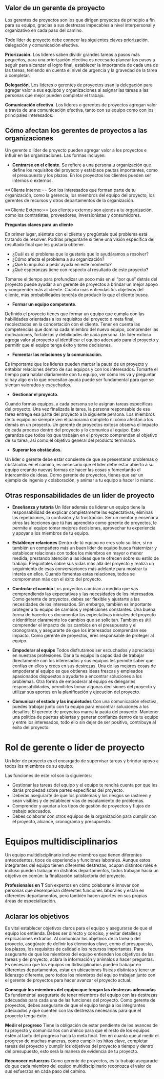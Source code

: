
## Valor de un gerente de proyecto

Los gerentes de proyectos son los que dirigen proyectos de principio a fin para su equipo, gracias a sus destrezas impecables a nivel interpersonal y organizativo en cada paso del camino.

Todo líder de proyecto debe conocer las siguientes claves priorización, delegación y comunicación efectiva.

**Priorización.** Los lideres saben dividir grandes tareas a pasos más pequeños, para una priorización efectiva es necesario planear los pasos a seguir para alcanzar el logro final, establecer la importancia de cada una de las tareas, teniendo en cuenta el nivel de urgencia y la gravedad de la tarea a completar.

**Delegación.** Los lideres o gerentes de proyectos usan la delegación para agregar valor a sus equipos y organizaciones al asignar las tareas a las personas que mejor pueden completar el trabajo.

**Comunicación efectiva.** Los lideres o gerentes de proyectos agregan valor a través de una comunicación efectiva, tanto con su equipo como con los principales interesados.


## Cómo afectan los gerentes de proyectos a las organizaciones


Un gerente o líder de proyecto pueden agregar valor a los proyectos e influir en las organizaciones. Las formas incluyen:

* **Centrarse en el cliente.** 
Se refiere a una persona u organización que define los requisitos del proyecto y establece pautas importantes, como el presupuesto y los plazos. En los proyectos los clientes pueden ser internos o externos.

==Cliente Interno:== Son los interesados que forman parte de tu organización, como la gerencia, los miembros del equipo del proyecto, los gerentes de recursos y otros departamentos de la organización.

==Cliente Externo:== Los clientes externos son ajenos a tu organización, como los contratistas, proveedores, inversionistas y consumidores.

**Preguntas claves para un cliente** 

En primer lugar, siéntate con el cliente y pregúntale qué problema está tratando de resolver. Podrías preguntarle si tiene una visión específica del resultado final que les gustaría obtener.

* ¿Cuál es el problema que le gustaría que lo ayudáramos a resolver?
* ¿Cómo afecta el problema a su organización?
* ¿Qué lo impulsó a pedir ayuda en este momento?
* ¿Qué esperanzas tiene con respecto al resultado de este proyecto?

Tomarse el tiempo para profundizar un poco más en el “por qué” detrás del proyecto puede ayudar a un gerente de proyectos a brindar un mejor apoyo y comprender más al cliente. Cuanto más entiendas los objetivos del cliente, más probabilidades tendrás de producir lo que el cliente busca.


* **Formar un equipo competente.**

Definido el proyecto tienes que formar un equipo que cumpla con las habilidades orientadas a los requisitos del proyecto o meta final, recolectados en la concertación con el cliente.
Tener en cuenta las competencias que domina cada miembro del nuevo equipo, comprender las motivaciones, fortalezas y debilidades de cada persona. Un líder exitoso agrega valor al proyecto al identificar el equipo adecuado para el proyecto y permitir que el equipo tenga éxito y tome decisiones.

* **Fomentar las relaciones y la comunicación.**

Es importante que los lideres pueden marcar la pauta de un proyecto y entablar relaciones dentro de sus equipos y con los interesados. Tomarte el tiempo para hablar diariamente con tu equipo, ver cómo les va y preguntar si hay algo en lo que necesitan ayuda puede ser fundamental para que se sientan valorados y escuchados.

* **Gestionar el proyecto.**

Cuando formas equipos, a cada persona se le asignan tareas específicas del proyecto. Una vez finalizada la tarea, la persona responsable de esa tarea entrega esa parte del proyecto a la siguiente persona. Los miembros de tu equipo no siempre ven el panorama completo ni cómo afectan a los demás en un proyecto. Un gerente de proyectos exitoso observa el impacto de cada proceso dentro del proyecto y lo comunica al equipo. Esto garantiza que todos los que trabajan en el proyecto comprendan el objetivo de su tarea, así como el objetivo general del producto terminado.

* **Superar los obstáculos.**

Un líder o gerente debe estar consiente de que se presentaran problemas o obstáculos en el camino, es necesario que el líder debe estar abierto a su equipo creando nuevas formas de hacer las cosas y fomentando el intercambio de ideas. Como gerente de proyectos, tienes que ser un ejemplo de ingenio y colaboración, y animar a tu equipo a hacer lo mismo.


## Otras responsabilidades de un líder de proyecto

* **Enseñanza y tutoría**
  Un líder además de liderar un equipo tiene la responsabilidad de explicar completamente las expectativas, eliminas las repeticiones, la confusión y la frustración. Ser un mentor y enseñar a otros las lecciones que tú has aprendido como gerente de proyectos, le permite al equipo tomar mejores decisiones, aprovechar tu experiencia y apoyar a los miembros de tu equipo. 
  
* **Establecer relaciones**
  Dentro de tú equipo no eres solo su líder, si no también un compañero más un buen líder de equipo busca fraternizar y establecer relaciones con todos los miembros en mayor o menor medida, prestando atención a las ideas que te ofrecen sobre su estilo de trabajo. Pregúntales sobre sus vidas más allá del proyecto y realiza un seguimiento de esas conversaciones más adelante para mostrar tu interés en ellos. Cuando fomentas estas relaciones, todos se comprometen más con el éxito del proyecto.
  
* **Controlar el cambio**
  Los proyectos cambian a medida que vas comprendiendo las expectativas y las necesidades de los interesados. Como gerente de proyectos, debes ser flexible y ajustarte a las necesidades de los interesados. Sin embargo, también es importante proteger a tu equipo de cambios y repeticiones constantes. Una buena forma de hacerlo es documentar las expectativas iniciales del proyecto e identificar claramente los cambios que se solicitan. También es útil comprender el impacto de los cambios en el presupuesto y el cronograma, y asegurarte de que los interesados comprendan ese impacto. Como gerente de proyectos, eres responsable de proteger al equipo.
  
* **Empoderar al equipo**
  Todos disfrutamos ser escuchados y apreciados en nuestras profesiones. Dar a tu equipo la capacidad de trabajar directamente con los interesados y sus equipos les permite saber que confías en ellos y crees en sus destrezas. Una de las mejores cosas de empoderar al equipo es que obtienes ideas frescas y empleados apasionados dispuestos a ayudarte a encontrar soluciones a los problemas. Otra forma de empoderar al equipo es delegarles responsabilidades, permitirles tomar algunas decisiones del proyecto y utilizar sus aportes en la planificación y ejecución del proyecto.
  
* **Comunicar el estado y las inquietudes**
  Con una comunicación efectiva, puedes trabajar junto con tu equipo para encontrar soluciones a los desafíos. El gerente de proyectos marca la pauta del proyecto. Mantener una política de puertas abiertas y generar confianza dentro de tu equipo y entre los interesados, todo ello sin dejar de ser positivo, contribuye al éxito del proyecto.

# Rol de gerente o líder de proyecto

Un líder de proyecto es el encargado de supervisar tareas y brindar apoyo a todos los miembros de su equipo.

Las funciones de este rol son la siguientes:

* Gestionar las tareas del equipo y el equipo te rendirá cuenta por que les darás  propiedad sobre partes especificas del proyecto.
* Deberás asegurarte de que los problemas y los riesgos se rastreen y sean visibles y de establecer vías de escalamiento de problemas.
* Comprender y ayudar a los tipos de gestión de proyectos y flujos de trabajo adecuados.
* Debes colaborar con otros equipos de la organización para cumplir con el proyecto, alcance, cronograma y presupuesto.


# Equipos multidisciplinarios

Un equipo multidisciplinario incluye miembros que tienen diferentes antecedentes, tipos de experiencia y funciones laborales. Aunque estos integrantes del equipo tienen diferentes destrezas, ocupan distintos roles e incluso pueden trabajar en distintos departamentos, todos trabajan hacia un objetivo en común: la finalización satisfactoria del proyecto.

**Profesionales en T**
Son expertos en cómo colaborar e innovar con personas que desempeñan diferentes funciones laborales y están en diferentes departamentos, pero también hacen aportes en sus propias áreas de especialización.

## Aclarar los objetivos

Es vital establecer objetivos claros para el equipo y asegurarse de que el equipo los entienda. Debes ser directo y conciso, y evitar detalles y explicaciones extraños. Al comunicar los objetivos de la tarea o del proyecto, asegúrate de definir los elementos clave, como el presupuesto, los plazos, los requisitos de calidad o los recursos importantes. Para asegurarte de que los miembros del equipo entienden los objetivos de las tareas y del proyecto, aclara la información y anímalos a hacer preguntas. Es necesario que los equipos multidisciplinarios pueden trabajar en diferentes departamentos, estar en ubicaciones físicas distintas y tener un liderazgo diferente, pero todos los miembros del equipo trabajan junto con el gerente de proyectos para hacer avanzar el proyecto actual.

 **Conseguir los miembros del equipo que tengan las destrezas adecuadas**
Es fundamental asegurarte de tener miembros del equipo con las destrezas adecuadas para cada una de las funciones del proyecto. Como gerente de proyectos, debes asegurarte de que el equipo tenga a los integrantes adecuados y que cuenten con las destrezas necesarias para que el proyecto tenga éxito.

**Medir el progreso**
Tiene la obligación de estar pendiente de los avances de tu proyecto y comunicarlos con ahínco para que el resto de los equipos estén al tanto del progreso hacia la meta final. Ten en cuanta que al medir el progreso de muchas maneras, como cumplir los hitos clave, completar tareas del proyecto y cumplir los objetivos del proyecto a tiempo y dentro del presupuesto, esto será la manera de evidencia de tu proyecto.

**Reconocer esfuerzos**
Como gerente de proyectos, es tu trabajo asegurarte de que cada miembro del equipo multidisciplinario reconozca el valor de sus esfuerzos en cada paso del camino. 

